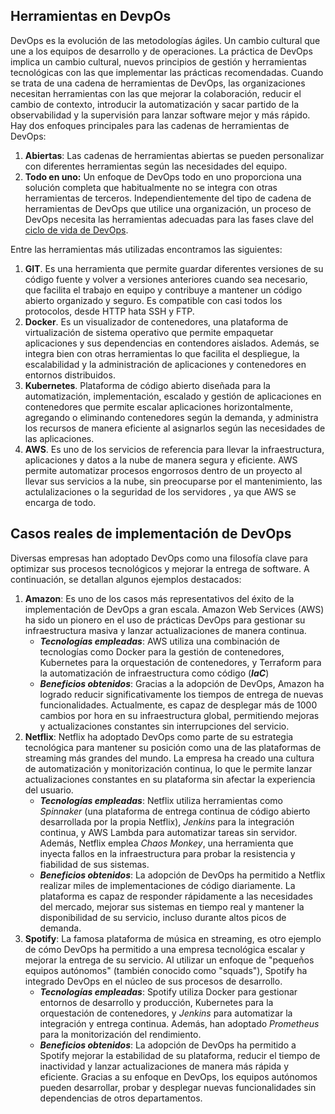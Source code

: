 ## Herramientas en DevpOs
DevOps es la evolución de las metodologías ágiles. Un cambio cultural que une a los equipos de desarrollo y de operaciones. La práctica de DevOps implica un cambio cultural, nuevos principios de gestión y herramientas tecnológicas con las que implementar las prácticas recomendadas.
Cuando se trata de una cadena de herramientas de DevOps, las organizaciones necesitan herramientas con las que mejorar la colaboración, reducir el cambio de contexto, introducir la automatización y sacar partido de la observabilidad y la supervisión para lanzar software mejor y más rápido.
Hay dos enfoques principales para las cadenas de herramientas de DevOps:
1. **Abiertas**: Las cadenas de herramientas abiertas se pueden personalizar con diferentes herramientas según las necesidades del equipo.
2. **Todo en uno:** Un enfoque de DevOps todo en uno proporciona una solución completa que habitualmente no se integra con otras herramientas de terceros.
Independientemente del tipo de cadena de herramientas de DevOps que utilice una organización, un proceso de DevOps necesita las herramientas adecuadas para las fases clave del [ciclo de vida de DevOps](https://unity.com/es/topics/devops-lifecycle).

Entre las herramientas más utilizadas encontramos las siguientes:
1. **GIT**. Es una herramienta que permite guardar diferentes versiones de su código fuente y volver a versiones anteriores cuando sea necesario, que facilita el trabajo en equipo y contribuye a mantener un código abierto organizado y seguro.
Es compatible con casi todos los protocolos, desde HTTP hata SSH y FTP.
2. **Docker**. Es un visualizador de contenedores, una plataforma de virtualización de sistema operativo que permite empaquetar aplicaciones y sus dependencias en contendores aislados. Además, se integra bien con otras herramientas lo que facilita el despliegue, la escalabilidad y la administración de aplicaciones y contenedores en entornos distribuidos.
3. **Kubernetes**. Plataforma de código abierto diseñada para la automatización, implementación, escalado y gestión de aplicaciones en contenedores que permite escalar aplicaciones horizontalmente, agregando o eliminando contenedores según la demanda, y administra los recursos de manera eficiente al asignarlos según las necesidades de las aplicaciones.
4. **AWS**. Es uno de los servicios de referencia para llevar la infraestructura, aplicaciones y datos a la nube de manera segura y eficiente. AWS permite automatizar procesos engorrosos dentro de un proyecto al llevar sus servicios a la nube, sin preocuparse por el mantenimiento, las actulalizaciones o la seguridad de los servidores , ya que AWS se encarga de todo.
   

## Casos reales de implementación de DevOps

Diversas empresas han adoptado DevOps como una filosofía clave para optimizar sus procesos tecnológicos y mejorar la entrega de software. A continuación, se detallan algunos ejemplos destacados:
1. **Amazon**: Es uno de los casos más representativos del éxito de la implementación de DevOps a gran escala. Amazon Web Services (AWS) ha sido un pionero en el uso de prácticas DevOps para gestionar su infraestructura masiva y lanzar
actualizaciones de manera continua.
   * ***Tecnologías empleadas***: AWS utiliza una combinación de tecnologías como Docker para la gestión de contenedores, Kubernetes para la orquestación de contenedores, y Terraform para la automatización de infraestructura como código (***IaC***)
   * ***Beneficios obtenidos***: Gracias a la adopción de DevOps, Amazon ha logrado reducir significativamente los tiempos de entrega de nuevas funcionalidades. Actualmente, es capaz de desplegar más de 1000 cambios por hora en su infraestructura global, permitiendo mejoras y actualizaciones constantes sin interrupciones del servicio.
2. **Netflix**: Netflix ha adoptado DevOps como parte de su estrategia tecnológica para mantener su posición como una de las plataformas de streaming más grandes del mundo. La empresa ha creado una cultura de automatización y monitorización continua, lo que le permite lanzar actualizaciones constantes en su plataforma sin afectar la experiencia del usuario.
   * ***Tecnologías empleadas***: Netflix utiliza herramientas como *Spinnaker* (una plataforma de entrega continua de código abierto desarrollada por la propia Netflix), *Jenkins* para la integración continua, y AWS Lambda para automatizar tareas sin servidor. Además, Netflix emplea *Chaos Monkey*, una herramienta que inyecta fallos en la infraestructura para probar la 
 resistencia y fiabilidad de sus sistemas.
   * ***Beneficios obtenidos***: La adopción de DevOps ha permitido a Netflix realizar miles de implementaciones de código diariamente. La plataforma es capaz de responder rápidamente a las necesidades del mercado, mejorar sus sistemas en tiempo real y mantener la disponibilidad de su servicio, incluso durante altos picos de demanda.
3. **Spotify**: La famosa plataforma de música en streaming, es otro ejemplo de cómo DevOps ha permitido a una empresa tecnológica escalar y mejorar la entrega de su servicio. Al utilizar un enfoque de "pequeños equipos autónomos" (también conocido como "squads"), Spotify ha integrado DevOps en el núcleo de sus procesos de desarrollo.
   * ***Tecnologías empleadas***: Spotify utiliza Docker para gestionar entornos de desarrollo y producción, Kubernetes para la orquestación de contenedores, y *Jenkins* para automatizar la integración y entrega continua. Además, han adoptado        *Prometheus* para la monitorización del rendimiento.
   * ***Beneficios obtenidos***: La adopción de DevOps ha permitido a Spotify mejorar la estabilidad de su plataforma, reducir el tiempo de inactividad y lanzar actualizaciones de manera más rápida y eficiente. Gracias a su enfoque en DevOps, los equipos autónomos pueden desarrollar, probar y desplegar nuevas funcionalidades sin dependencias de otros departamentos.
